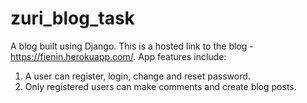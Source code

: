 # zuri_blog_task
A blog built using Django. This is a hosted link to the blog - https://fienin.herokuapp.com/.
App features include:
1. A user can register, login, change and reset password.
2. Only registered users can make comments and create blog posts.
